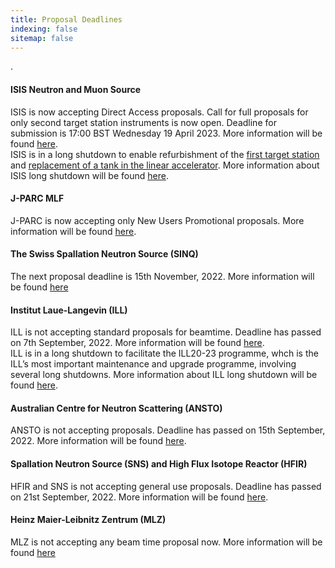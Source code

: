 ```yaml
---
title: Proposal Deadlines
indexing: false
sitemap: false
---
```


.

#### ISIS Neutron and Muon Source
ISIS is now accepting Direct Access proposals.  Call for full proposals for only second target station instruments is now open. Deadline for submission is 17:00 BST Wednesday 19 April 2023. More information will be found [here](https://www.isis.stfc.ac.uk/Pages/Apply-for-beamtime.aspx).\
ISIS is in a long shutdown to enable refurbishment of the [first target station](https://www.isis.stfc.ac.uk/Pages/Target-Station-1.aspx) and [replacement of a tank in the linear accelerator](https://www.isis.stfc.ac.uk/Pages/TH_LinacTank4_beadpull.aspx). More information about ISIS long shutdown will be found [here](https://www.isis.stfc.ac.uk/Pages/For-Users.aspx).

#### J-PARC MLF
J-PARC is now accepting only New Users Promotional proposals.  More information will be found [here](https://mlfinfo.jp/en/user/proposals/#short-term).


#### The Swiss Spallation Neutron Source (SINQ)
The next proposal deadline is 15th November, 2022. More information will be found [here](https://www.psi.ch/en/sinq)


#### Institut Laue-Langevin (ILL)
ILL is not accepting standard proposals for beamtime. Deadline has passed on 7th September, 2022. More information will be found [here](https://www.ill.eu/users/applying-for-beamtime/proposal-submission).\
ILL is in a long shutdown to facilitate the ILL20-23 programme, whch is the ILL’s most important maintenance and upgrade programme, involving several long shutdowns. More information about ILL long shutdown will be found [here](https://www.ill.eu/users/instruments/modernisation-programmes/ill2023).


#### Australian Centre for Neutron Scattering (ANSTO)
ANSTO is not accepting proposals. Deadline has passed on 15th September, 2022. More information will be found [here](https://www.ansto.gov.au/our-facilities/australian-centre-for-neutron-scattering/call-for-proposals).


#### Spallation Neutron Source (SNS) and High Flux Isotope Reactor (HFIR)
HFIR and SNS is not accepting general use proposals.  Deadline has passed on 21st September, 2022. More information will be found [here](https://neutrons.ornl.gov/users/proposal-calls).


#### Heinz Maier-Leibnitz Zentrum (MLZ)
MLZ is not accepting any beam time proposal now. More information will be found [here](https://mlz-garching.de/user-office)







